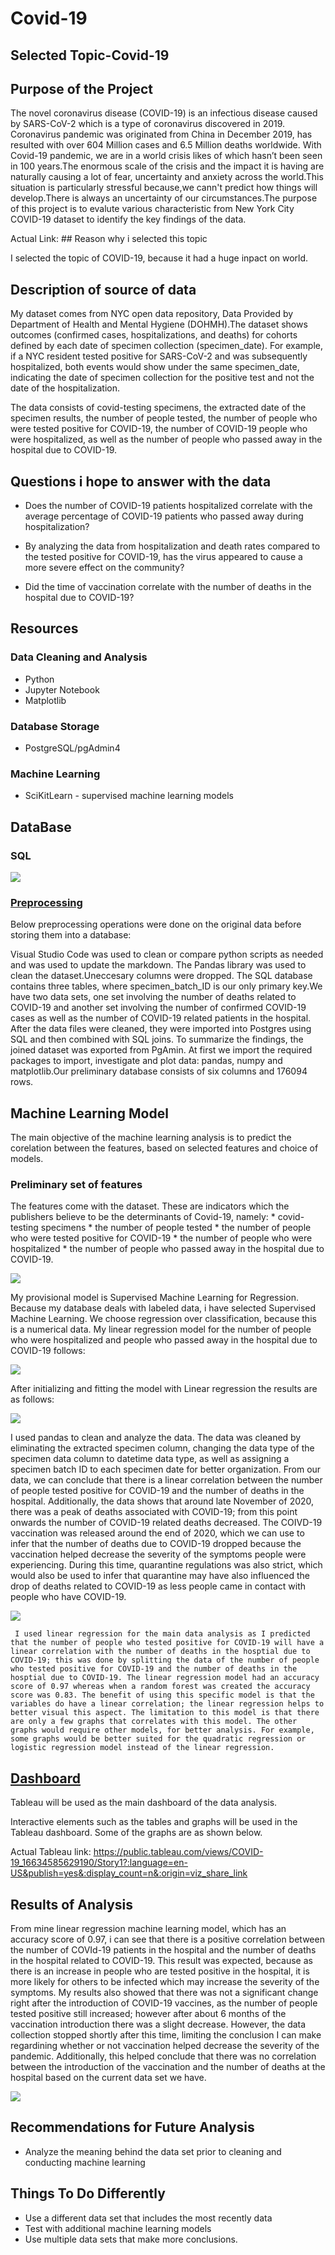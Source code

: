 # Covid-19

## Selected Topic-Covid-19

## Purpose of the Project

The novel coronavirus disease (COVID-19) is an infectious disease caused by SARS-CoV-2 which is a type of coronavirus discovered in 2019. Coronavirus pandemic was originated from China in December 2019, has resulted with over 604 Million cases and 6.5 Million deaths worldwide. With Covid-19 pandemic, we are in a world crisis likes of which hasn’t been seen in 100 years.The enormous scale of the crisis and the impact it is having are naturally causing a lot of fear, uncertainty and anxiety across the world.This situation is particularly stressful because,we cann't predict how things will develop.There is always an uncertainty of our circumstances.The purpose of this project is to evalute various characteristic from New York City COVID-19 dataset to identify the key findings of the data.
  

  Actual Link: [
](https://docs.google.com/presentation/d/1btTI8rWNxQeyPw58MR__KLVC7LQuceA2xZn1Fl6JUa4/edit?usp=sharing)## Reason why i selected this topic

  I selected the topic of COVID-19, because it had a huge inpact on world.

## Description of  source of data

  My dataset comes from NYC open data repository, Data Provided by Department of Health and Mental Hygiene (DOHMH).The dataset shows outcomes (confirmed cases, hospitalizations, and deaths) for cohorts defined by each date of specimen collection (specimen_date). For example, if a NYC resident tested positive for SARS-CoV-2 and was subsequently hospitalized, both events would show under the same specimen_date, indicating the date of specimen collection for the positive test and not the date of the hospitalization.

  The data consists of covid-testing specimens, the extracted date of the specimen results, the number of people tested, the number of people who were tested positive for COVID-19, the number of COVID-19 people who were hospitalized, as well as the number of people who passed away in the hospital due to COVID-19.

## Questions i hope to answer with the data

  * Does the number of COVID-19 patients hospitalized correlate with the average percentage of COVID-19 patients who passed away during hospitalization?
  
  * By analyzing the data from hospitalization and death rates compared to the tested positive for COVID-19, has the virus appeared to cause a more severe effect on the community?
  
  * Did the time of vaccination correlate with the number of deaths in the hospital due to COVID-19?
  
## Resources

### Data Cleaning and Analysis

- Python
- Jupyter Notebook
- Matplotlib

### Database Storage

  * PostgreSQL/pgAdmin4

### Machine Learning

  * SciKitLearn - supervised machine learning models

## DataBase

### SQL

![](https://github.com/ritawang917/Covid-19-/blob/main/ERD.png)

### [Preprocessing](https://github.com/ritawang917/Covid-19-/blob/main/project.sql)

Below preprocessing operations were done on the original data before storing them into a database:

Visual Studio Code was used to clean or compare python scripts as needed and was used to update the markdown. The Pandas library was used to clean the dataset.Uneccesary columns were dropped. The SQL database contains three tables, where specimen_batch_ID is our only primary key.We have two data sets, one set involving the number of deaths related to COVID-19 and another set involving the number of confirmed COVID-19 cases as well as the number of COVID-19 related patients in the hospital. After the data files were cleaned, they were imported into Postgres using SQL and then combined with SQL joins. To summarize the findings, the joined dataset was exported from PgAmin. At first we import the required packages to import, investigate and plot data: pandas, numpy and matplotlib.Our preliminary database consists of six columns and 176094 rows.
  
## Machine Learning Model

The main objective of the machine learning analysis is to predict the corelation between the features, based on selected features and choice of models.

### Preliminary set of features

 The features come with the dataset. These are indicators which the publishers believe to be the determinants of Covid-19, namely:
    * covid-testing specimens
    * the number of people tested
    * the number of people who were tested positive for COVID-19
    * the number of people who were hospitalized
    * the number of people who passed away in the hospital due to COVID-19.
    
  ![](https://github.com/ritawang917/Covid-19-/blob/main/feature%20selection.png)
  
  My provisional model is Supervised Machine Learning for Regression. Because my database deals with labeled data, i have selected Supervised Machine Learning. We choose regression over classification, because this is a numerical data.
  My linear regression model for the number of people who were hospitalized and people who passed away in the hospital due to COVID-19 follows:
  
  ![](https://github.com/ritawang917/Covid-19-/blob/main/linear.png)
  
  After initializing and fitting the model with Linear regression the results are as follows:
  
  ![](https://github.com/ritawang917/Covid-19-/blob/main/ac.png)
  
  
  I used pandas to clean and analyze the data. The data was cleaned by eliminating the extracted specimen column, changing the data type of the specimen data column to datetime data type, as well as assigning a specimen batch ID to each specimen date for better organization. From our data, we can conclude that there is a linear correlation between the number of people tested positive for COVID-19 and the number of deaths in the hospital. Additionally, the data shows that around late November of 2020, there was a peak of deaths associated with COVID-19; from this point onwards the number of COVID-19 related deaths decreased. The COIVD-19 vaccination was released around the end of 2020, which we can use to infer that the number of deaths due to COVID-19 dropped because the vaccination helped decrease the severity of the symptoms people were experiencing. During this time, quarantine regulations was also strict, which would also be used to infer that quarantine may have also influenced the drop of deaths related to COVID-19 as less people came in contact with people who have COVID-19.
  
  ![](https://github.com/ritawang917/Covid-19-/blob/main/specimen.png)
    
     I used linear regression for the main data analysis as I predicted that the number of people who tested positive for COVID-19 will have a linear correlation with the number of deaths in the hosptial due to COVID-19; this was done by splitting the data of the number of people who tested positive for COVID-19 and the number of deaths in the hosptial due to COVID-19. The linear regression model had an accuracy score of 0.97 whereas when a random forest was created the accuracy score was 0.83. The benefit of using this specific model is that the variables do have a linear correlation; the linear regression helps to better visual this aspect. The limitation to this model is that there are only a few graphs that correlates with this model. The other graphs would require other models, for better analysis. For example, some graphs would be better suited for the quadratic regression or logistic regression model instead of the linear regression.
  
  
## [Dashboard](https://public.tableau.com/app/profile/julia.drobotya2624/viz/COVID-19_16634585629190/Story1)

  Tableau will be used as the main dashboard of the data analysis.
  
  Interactive elements such as the tables and graphs will be used in the Tableau dashboard. Some of the graphs are as shown below.
  
  Actual Tableau link: https://public.tableau.com/views/COVID-19_16634585629190/Story1?:language=en-US&publish=yes&:display_count=n&:origin=viz_share_link
  
## Results of Analysis

  From mine linear regression machine learning model, which has an accuracy score of 0.97, i can see that there is a positive correlation between the number of COVId-19 patients in the hospital and the number of deaths in the hospital related to COVID-19. This result was expected, because as there is an increase in people who are tested positive in the hospital, it is more likely for others to be infected which may increase the severity of the symptoms. My results also showed that there was not a significant change right after the introduction of COVID-19 vaccines, as the number of people tested positive still increased; however after about 6 months of the vaccination introduction there was a slight decrease. However, the data collection stopped shortly after this time, limiting the conclusion I can make regardining whether or not vaccination helped decrease the severity of the pandemic. Additionally, this helped conclude that there was no correlation between the introduction of the vaccination and the number of deaths at the hospital based on the current data set we have.
  
![](https://github.com/ritawang917/Covid-19-/blob/main/Screenshot%20(2034).png)
  
 ## Recommendations for Future Analysis
 
  * Analyze the meaning behind the data set prior to cleaning and conducting machine learning
  
 ## Things To Do Differently
 
  * Use a different data set that includes the most recently data
  * Test with additional machine learning models
  * Use multiple data sets that make more conclusions.
